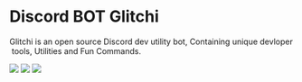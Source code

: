  # Discord BOT Glitchi 
 <p>Glitchi is an open source Discord dev utility bot, Containing unique devloper tools, Utilities and Fun Commands.</p> 
  
  
 ![](https://media.discordapp.net/attachments/906985861525155880/934092437473886288/2022-01-21-19-45-37.jpg) 
 [![](https://img.shields.io/badge/SERVER-7289DA?style=for-the-badge&logo=discord&logoColor=white)](https://discord.gg/ZARyCT3a7G) 
 [![](https://img.shields.io/badge/Invite-7289DA?style=for-the-badge&logo=discord&logoColor=white)](https://discord.com/oauth2/authorize?client_id=852227150455373906&scope=bot%20applications.commands&permissions=413927861313) 
